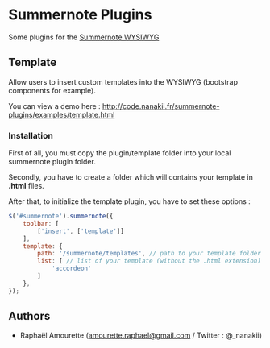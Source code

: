 Summernote Plugins
=============

Some plugins for the [Summernote WYSIWYG](https://github.com/summernote/summernote/)

Template
-------------

Allow users to insert custom templates into the WYSIWYG (bootstrap components for example).

You can view a demo here : http://code.nanakii.fr/summernote-plugins/examples/template.html


### Installation

First of all, you must copy the plugin/template folder into your local summernote plugin folder.

Secondly, you have to create a folder which will contains your template in **.html** files.

After that, to initialize the template plugin, you have to set these options :

``` js
$('#summernote').summernote({
    toolbar: [
        ['insert', ['template']]
    ],
    template: {
        path: '/summernote/templates', // path to your template folder
        list: [ // list of your template (without the .html extension)
            'accordeon'
        ]
    },
});
```


Authors
------------

- Raphaël Amourette  (amourette.raphael@gmail.com / Twitter : @_nanakii)